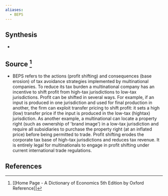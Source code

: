 ```yaml
---
aliases:
  - BEPS
---
```

## Synthesis
- 
## Source [^1]
- BEPS refers to the actions (profit shifting) and consequences (base erosion) of tax avoidance strategies implemented by multinational companies. To reduce its tax burden a multinational company has an incentive to shift profit from high-tax jurisdictions to low-tax jurisdictions. Profit can be shifted in several ways. For example, if an input is produced in one jurisdiction and used for final production in another, the firm can exploit transfer pricing to shift profit: it sets a high (low) transfer price if the input is produced in the low-tax (hightax) jurisdiction. As another example, a multinational can locate a property right (such as ownership of 'brand image') in a low-tax jurisdiction and require all subsidiaries to purchase the property right (at an inflated price) before being permitted to trade. Profit shifting erodes the corporate tax base of high-tax jurisdictions and reduces tax revenue. It is entirely legal for multinationals to engage in profit shifting under current international trade regulations.
## References

[^1]: [[Home Page - A Dictionary of Economics 5th Edition by Oxford Reference]]